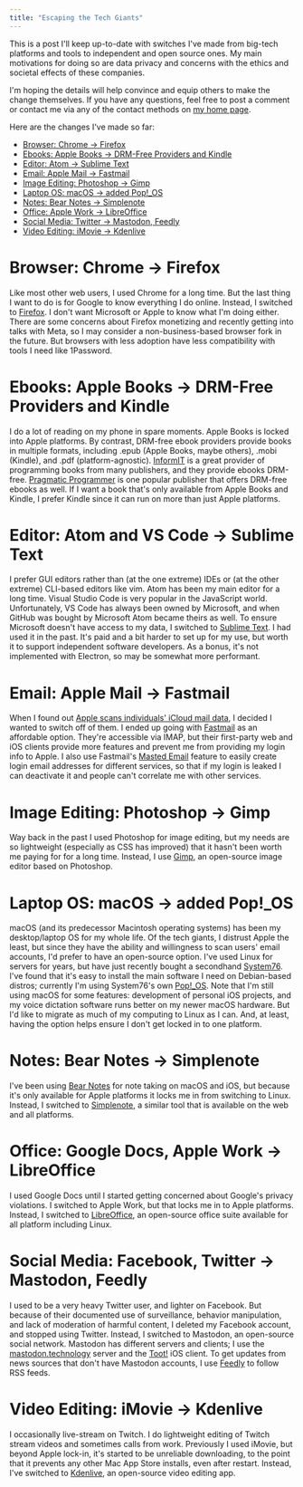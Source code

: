 ```yaml
---
title: "Escaping the Tech Giants"
---
```


This is a post I'll keep up-to-date with switches I've made from big-tech platforms and tools to independent and open source ones. My main motivations for doing so are data privacy and concerns with the ethics and societal effects of these companies.

I'm hoping the details will help convince and equip others to make the change themselves. If you have any questions, feel free to post a comment or contact me via any of the contact methods on [my home page](/).

Here are the changes I've made so far:

- [Browser: Chrome -> Firefox](#browser)
- [Ebooks: Apple Books -> DRM-Free Providers and Kindle](#ebooks)
- [Editor: Atom -> Sublime Text](#editor)
- [Email: Apple Mail -> Fastmail](#email)
- [Image Editing: Photoshop -> Gimp](#images)
- [Laptop OS: macOS -> added Pop!_OS](#os)
- [Notes: Bear Notes -> Simplenote](#notes)
- [Office: Apple Work -> LibreOffice](#office)
- [Social Media: Twitter -> Mastodon, Feedly](#social)
- [Video Editing: iMovie -> Kdenlive](#video)

<a name="browser"></a>
# Browser: Chrome -> Firefox

Like most other web users, I used Chrome for a long time. But the last thing I want to do is for Google to know everything I do online. Instead, I switched to [Firefox](https://getfirefox.com). I don't want Microsoft or Apple to know what I'm doing either. There are some concerns about Firefox monetizing and recently getting into talks with Meta, so I may consider a non-business-based browser fork in the future. But browsers with less adoption have less compatibility with tools I need like 1Password.

<a name="ebooks"></a>
# Ebooks: Apple Books -> DRM-Free Providers and Kindle

I do a lot of reading on my phone in spare moments. Apple Books is locked into Apple platforms. By contrast, DRM-free ebook providers provide books in multiple formats, including .epub (Apple Books, maybe others), .mobi (Kindle), and .pdf (platform-agnostic). [InformIT](https://www.informit.com/) is a great provider of programming books from many publishers, and they provide ebooks DRM-free. [Pragmatic Programmer](https://pragprog.com/) is one popular publisher that offers DRM-free ebooks as well. If I want a book that's only available from Apple Books and Kindle, I prefer Kindle since it can run on more than just Apple platforms.

<a name="editor"></a>
# Editor: Atom and VS Code -> Sublime Text

I prefer GUI editors rather than (at the one extreme) IDEs or (at the other extreme) CLI-based editors like vim. Atom has been my main editor for a long time. Visual Studio Code is very popular in the JavaScript world. Unfortunately, VS Code has always been owned by Microsoft, and when GitHub was bought by Microsoft Atom became theirs as well. To ensure Microsoft doesn't have access to my data, I switched to [Sublime Text](https://www.sublimetext.com/). I had used it in the past. It's paid and a bit harder to set up for my use, but worth it to support independent software developers. As a bonus, it's not implemented with Electron, so may be somewhat more performant.

<a name="email"></a>
# Email: Apple Mail -> Fastmail

When I found out [Apple scans individuals' iCloud mail data](https://9to5mac.com/2021/08/23/apple-scans-icloud-mail-for-csam/), I decided I wanted to switch off of them. I ended up going with [Fastmail](https://www.fastmail.com) as an affordable option. They're accessible via IMAP, but their first-party web and iOS clients provide more features and prevent me from providing my login info to Apple. I also use Fastmail's [Masted Email](https://www.fastmail.com/1password/) feature to easily create login email addresses for different services, so that if my login is leaked I can deactivate it and people can't correlate me with other services.

<a name="images"></a>
# Image Editing: Photoshop -> Gimp

Way back in the past I used Photoshop for image editing, but my needs are so lightweight (especially as CSS has improved) that it hasn't been worth me paying for for a long time. Instead, I use [Gimp](https://www.gimp.org/), an open-source image editor based on Photoshop.

<a name="os"></a>
# Laptop OS: macOS -> added Pop!\_OS

macOS (and its predecessor Macintosh operating systems) has been my desktop/laptop OS for my whole life. Of the tech giants, I distrust Apple the least, but since they have the ability and willingness to scan users' email accounts, I'd prefer to have an open-source option. I've used Linux for servers for years, but have just recently bought a secondhand [System76](https://system76.com/). I've found that it's easy to install the main software I need on Debian-based distros; currently I'm using System76's own [Pop!_OS](https://pop.system76.com/). Note that I'm still using macOS for some features: development of personal iOS projects, and my voice dictation software runs better on my newer macOS hardware. But I'd like to migrate as much of my computing to Linux as I can. And, at least, having the option helps ensure I don't get locked in to one platform.

<a name="notes"></a>
# Notes: Bear Notes -> Simplenote

I've been using [Bear Notes](https://bear.app/) for note taking on macOS and iOS, but because it's only available for Apple platforms it locks me in from switching to Linux. Instead, I switched to [Simplenote](https://simplenote.com/), a similar tool that is available on the web and all platforms.

<a name="office"></a>
# Office: Google Docs, Apple Work -> LibreOffice

I used Google Docs until I started getting concerned about Google's privacy violations. I switched to Apple Work, but that locks me in to Apple platforms. Instead, I switched to [LibreOffice](https://www.libreoffice.org/), an open-source office suite available for all platform including Linux.

<a name="social"></a>
# Social Media: Facebook, Twitter -> Mastodon, Feedly

I used to be a very heavy Twitter user, and lighter on Facebook. But because of their documented use of surveillance, behavior manipulation, and lack of moderation of harmful content, I deleted my Facebook account, and stopped using Twitter. Instead, I switched to Mastodon, an open-source social network. Mastodon has different servers and clients; I use the [mastodon.technology](https://mastodon.technology) server and the [Toot!](https://apps.apple.com/us/app/toot/id1229021451) iOS client. To get updates from news sources that don't have Mastodon accounts, I use [Feedly](https://feedly.com/) to follow RSS feeds.

<a name="video"></a>
# Video Editing: iMovie -> Kdenlive

I occasionally live-stream on Twitch. I do lightweight editing of Twitch stream videos and sometimes calls from work. Previously I used iMovie, but beyond Apple lock-in, it's started to be unreliable downloading, to the point that it prevents any other Mac App Store installs, even after restart. Instead, I've switched to [Kdenlive](https://kdenlive.org), an open-source video editing app.
